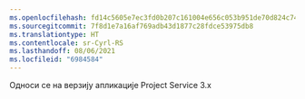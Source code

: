 ```yaml
---
ms.openlocfilehash: fd14c5605e7ec3fd0b207c161004e656c053b951de70d824c7487ed793b6687f
ms.sourcegitcommit: 7f8d1e7a16af769adb43d1877c28fdce53975db8
ms.translationtype: HT
ms.contentlocale: sr-Cyrl-RS
ms.lasthandoff: 08/06/2021
ms.locfileid: "6984584"
---
```

Односи се на верзију апликације Project Service 3.x
